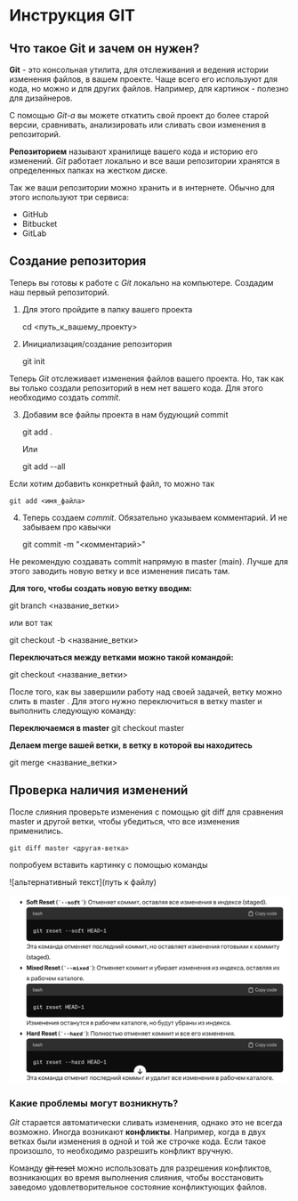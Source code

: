 # Инструкция GIT
## Что такое Git и зачем он нужен?
**Git** - это консольная утилита, для отслеживания и ведения истории изменения файлов, в вашем проекте. Чаще всего его используют для кода, но можно и для других файлов. Например, для картинок - полезно для дизайнеров.

С помощью *Git-a* вы можете откатить свой проект до более старой версии, сравнивать, анализировать или сливать свои изменения в репозиторий.

**Репозиторием** называют хранилище вашего кода и историю его изменений. *Git* работает локально и все ваши репозитории хранятся в определенных папках на жестком диске.

Так же ваши репозитории можно хранить и в интернете. Обычно для этого используют три сервиса:
* GitHub
* Bitbucket
* GitLab

## Создание репозитория
Теперь вы готовы к работе с *Git* локально на компьютере.
Создадим наш первый репозиторий. 

1. Для этого пройдите в папку вашего проекта

    cd <путь_к_вашему_проекту>

2. Инициализация/создание репозитория

    git init

Теперь *Git* отслеживает изменения файлов вашего проекта. Но, так как вы только создали репозиторий в нем нет вашего кода. Для этого необходимо создать *commit*.

3. Добавим все файлы проекта в нам будующий commit

    git add .
    
    Или
    
    git add --all

Если хотим добавить конкретный файл, то можно так

    git add <имя_файла> 

4. Теперь создаем *commit*. Обязательно указываем комментарий. И не забываем про кавычки 

    git commit -m "<комментарий>"

Не рекомендую создавать commit напрямую в master (main). Лучше для этого заводить новую ветку и все изменения писать там.

**Для того, чтобы создать новую ветку вводим:**

git branch <название_ветки>

или вот так

git checkout -b <название_ветки>

**Переключаться между ветками можно такой командой:**

git checkout <название_ветки>

После того, как вы завершили работу над своей задачей, ветку можно слить в master . Для этого нужно переключиться в ветку master и выполнить следующую команду:

**Переключаемся в master**
git checkout master

**Делаем merge вашей ветки, в ветку в которой вы находитесь**

git merge <название_ветки>

## Проверка наличия изменений
После слияния проверьте изменения с помощью git diff для сравнения master и другой ветки, чтобы убедиться, что все изменения применились.


    git diff master <другая-ветка>

попробуем вставить картинку с помощью команды

![альтернативный текст](путь к файлу)

![cancelcommit](cancelcommit.png)


### Какие проблемы могут возникнуть?
*Git* старается автоматически сливать изменения, однако это не всегда возможно. Иногда возникают **конфликты**. Например, когда в двух ветках были изменения в одной и той же строчке кода. Если такое произошло, то необходимо разрешить конфликт вручную.

Команду ~~git reset~~ можно использовать для разрешения конфликтов, возникающих во время выполнения слияния, чтобы восстановить заведомо удовлетворительное состояние конфликтующих файлов.